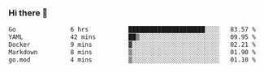 ### Hi there 👋

<!--
**yeya24/yeya24** is a ✨ _special_ ✨ repository because its `README.md` (this file) appears on your GitHub profile.

Here are some ideas to get you started:

- 🔭 I’m currently working on ...
- 🌱 I’m currently learning ...
- 👯 I’m looking to collaborate on ...
- 🤔 I’m looking for help with ...
- 💬 Ask me about ...
- 📫 How to reach me: ...
- 😄 Pronouns: ...
- ⚡ Fun fact: ...
-->

<!--START_SECTION:waka-->

```txt
Go               6 hrs           █████████████████████░░░░   83.57 %
YAML             42 mins         ██▒░░░░░░░░░░░░░░░░░░░░░░   09.95 %
Docker           9 mins          ▓░░░░░░░░░░░░░░░░░░░░░░░░   02.21 %
Markdown         8 mins          ▒░░░░░░░░░░░░░░░░░░░░░░░░   01.90 %
go.mod           4 mins          ▒░░░░░░░░░░░░░░░░░░░░░░░░   01.10 %
```

<!--END_SECTION:waka-->

